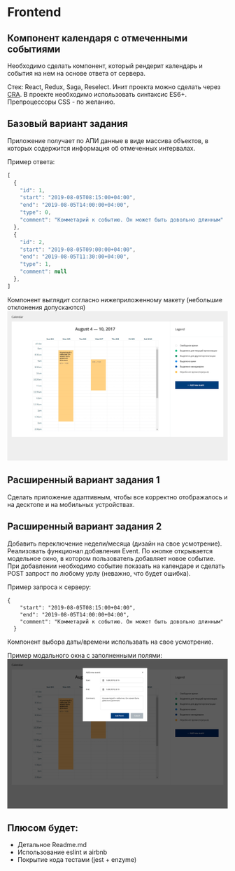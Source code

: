 # Frontend
## Компонент календаря с отмеченными событиями
Необходимо сделать компонент, который рендерит календарь и события на нем на основе ответа от сервера.

Стек: React, Redux, Saga, Reselect. Инит проекта можно сделать через [CRA](https://github.com/facebook/create-react-app). В проекте необходимо использовать синтаксис ES6+. Препроцессоры CSS - по желанию.

## Базовый вариант задания
Приложение получает по АПИ данные в виде массива объектов, в которых содержится информация об отмеченных интервалах.

Пример ответа:
``` javascript
[
  {
    "id": 1,
    "start": "2019-08-05T08:15:00+04:00",
    "end": "2019-08-05T14:00:00+04:00",
    "type": 0,
    "comment": "Комметарий к событию. Он может быть довольно длинным"
  },
  {
    "id": 2,
    "start": "2019-08-05T09:00:00+04:00",
    "end": "2019-08-05T11:30:00+04:00",
    "type": 1,
    "comment": null
  },
]
```

Компонент выглядит согласно нижеприложенному макету (небольшие отклонения допускаются)
![test-calendar-base](docs/test-calendar-base.jpg)

## Расширенный вариант задания 1
Сделать приложение адаптивным, чтобы все корректно отображалось и на десктопе и на мобильных устройствах.

## Расширенный вариант задания 2
Добавить переключение недели/месяца (дизайн на свое усмотрение). Реализовать функционал добавления Event. По кнопке открывается модельное окно, в котором пользователь добавляет новое событие. При добавлении необходимо событие показать на календаре и сделать POST запрост по любому урлу (неважно, что будет ошибка).

Пример запроса к серверу:

```
{
    "start": "2019-08-05T08:15:00+04:00",
    "end": "2019-08-05T14:00:00+04:00",
    "comment": "Комметарий к событию. Он может быть довольно длинным"
  }
```

Компонент выбора даты/времени использвать на свое усмотрение.

Пример модального окна с заполненными полями:
![test-calendar-ext-filled](docs/test-calendar-ext-filled.jpg)

## Плюсом будет:
*  Детальное Readme.md
*  Использование eslint и airbnb
*  Покрытие кода тестами (jest + enzyme)